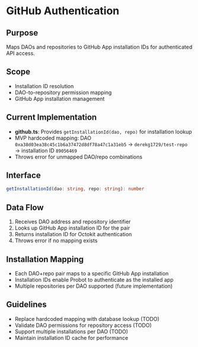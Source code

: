 # GitHub Authentication

## Purpose
Maps DAOs and repositories to GitHub App installation IDs for authenticated API access.

## Scope
- Installation ID resolution
- DAO-to-repository permission mapping
- GitHub App installation management

## Current Implementation
- **github.ts**: Provides `getInstallationId(dao, repo)` for installation lookup
- MVP hardcoded mapping: DAO `0xa38d03ea38c45c1b6a37472d8df78a47c1a31eb5` → `derekg1729/test-repo` → installation ID `89056469`
- Throws error for unmapped DAO/repo combinations

## Interface
```typescript
getInstallationId(dao: string, repo: string): number
```

## Data Flow
1. Receives DAO address and repository identifier
2. Looks up GitHub App installation ID for the pair
3. Returns installation ID for Octokit authentication
4. Throws error if no mapping exists

## Installation Mapping
- Each DAO+repo pair maps to a specific GitHub App installation
- Installation IDs enable Probot to authenticate as the installed app
- Multiple repositories per DAO supported (future implementation)

## Guidelines
- Replace hardcoded mapping with database lookup (TODO)
- Validate DAO permissions for repository access (TODO)
- Support multiple installations per DAO (TODO)
- Maintain installation ID cache for performance